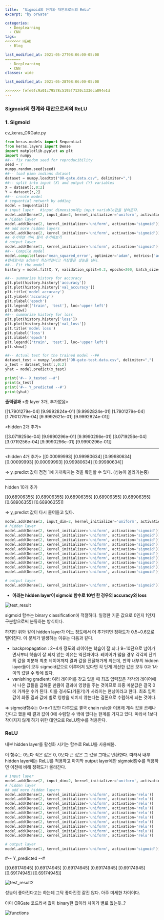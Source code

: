 ```yaml
---
title:  "Sigmoid의 한계와 대안으로써의 ReLu"
excerpt: "by orGate"

categories:
  - Deeplearning
  - CNN
tags:
<<<<<<< HEAD
  - Blog

last_modified_at: 2021-05-27T08:06:00-05:00
=======
  - Deeplearning
  - CNN
classes: wide

last_modified_at: 2021-05-28T08:06:00-05:00

>>>>>>> fefe6fc9a01c79578c5195f7120c1336ca094e1d
---
```


### Sigmoid의 한계와  대안으로써의 ReLU

### 1. Sigmoid

cv_keras_ORGate.py

```python
from keras.models import Sequential
from keras.layers import Dense
import matplotlib.pyplot as plt
import numpy
##-- fix random seed for reproducibility
seed = 7
numpy.random.seed(seed)
##-- load pima indians dataset
dataset = numpy.loadtxt("OR-gate.data.csv", delimiter=",")
##-- split into input (X) and output (Y) variables
X = dataset[:,0:2]
Y = dataset[:,2]
##-- create model
# sequential network by adding
model = Sequential()
# input layer   #input dimension에는 input variable값을 넣어준다. 
model.add(Dense(2, input_dim=2, kernel_initializer='uniform', activation='sigmoid'))
# hidden layer
model.add(Dense(2, kernel_initializer='uniform', activation='sigmoid'))
## add more hidden layers
model.add(Dense(2, kernel_initializer='uniform', activation='sigmoid'))
## 추가하면 어찌 될지 추가해보기 
# output layer
model.add(Dense(1, kernel_initializer='uniform', activation='sigmoid'))
##-- Compile model
model.compile(loss='mean_squared_error', optimizer='adam', metrics=['accuracy'])
#현재로서는 adam이 최신버전이고 가장좋은 성능을 낸다.
##-- Fit the model
history = model.fit(X, Y, validation_split=0.2, epochs=200, batch_size=1, verbose=0)

##-- summarize history for accuracy
plt.plot(history.history['accuracy'])
plt.plot(history.history['val_accuracy'])
plt.title('model accuracy')
plt.ylabel('accuracy')
plt.xlabel('epoch')
plt.legend(['train', 'test'], loc='upper left')
plt.show()
##-- summarize history for loss
plt.plot(history.history['loss'])
plt.plot(history.history['val_loss'])
plt.title('model loss')
plt.ylabel('loss')
plt.xlabel('epoch')
plt.legend(['train', 'test'], loc='upper left')
plt.show()

##-- Actual test for the trained model --##
dataset_test = numpy.loadtxt("OR-gate-test.data.csv", delimiter=",")
x_test = dataset_test[:,0:2]
yhat = model.predict(x_test)

print('#-- X_tested --#')
print(x_test)
print('#-- Y_predicted --#')
print(yhat)
```

**출력결과**
<총 layer 3개, 추가없음>

[[1.7901279e-04]
[9.9992824e-01]
[9.9992824e-01]
[1.7901279e-04]
[1.7901279e-04]
[9.9992621e-01]
[9.9992824e-01]]

<hidden 2개 추가>

[[3.0719256e-04]
[9.9990296e-01]
[9.9990296e-01]
[3.0719256e-04]
[3.0719256e-04]
[9.9990296e-01]
[9.9990296e-01]]

---

<hidden 4개 추가>
[[0.00099993]
[0.99980634]
[0.99980634]
[0.00099993]
[0.00099993]
[0.99980634]
[0.99980634]]

=>  y_predict   값이 점점 1에 가까워지는 것을 확인할 수 있다. (성능이 올라가는중)

---

hidden 10개 추가

[[0.68906355]
[0.68906355]
[0.68906355]
[0.68906355]
[0.68906355]
[0.68906355]
[0.68906355]]

=>  y_predict   값이 다시 줄어들고 있다.

```python
model.add(Dense(2, input_dim=2, kernel_initializer='uniform', activation='sigmoid'))
# hidden layer
model.add(Dense(2, kernel_initializer='uniform', activation='sigmoid'))
model.add(Dense(2, kernel_initializer='uniform', activation='sigmoid'))
model.add(Dense(2, kernel_initializer='uniform', activation='sigmoid'))
model.add(Dense(2, kernel_initializer='uniform', activation='sigmoid'))
model.add(Dense(2, kernel_initializer='uniform', activation='sigmoid'))
model.add(Dense(2, kernel_initializer='uniform', activation='sigmoid'))
model.add(Dense(2, kernel_initializer='uniform', activation='sigmoid'))
model.add(Dense(2, kernel_initializer='uniform', activation='sigmoid'))
model.add(Dense(2, kernel_initializer='uniform', activation='sigmoid'))
model.add(Dense(2, kernel_initializer='uniform', activation='sigmoid'))

# output layer
model.add(Dense(1, kernel_initializer='uniform', activation='sigmoid'))
```

- **아래는 hidden layer이 sigmoid 함수로 10번 한 경우의 accuracy와 loss**

![test_result](https://user-images.githubusercontent.com/53431568/119865541-bafa7180-bf56-11eb-85bd-91fbad4589a1.JPG)

sigmoid 함수는 binary classification에 적절하다. 일정한 기준 값으로 0인지 1인지 구분함으로써 분류하는 방식이다. 

하지만 위와 같이 hidden layer가 어느 정도에서 더 추가되면 정확도가 0.5~0.6으로 떨어진다. 이 문제가 발생하는 이유는 다음과 같다. 

- backpropagation : 2~4개 정도의 레이어는 학습이 잘 되나 9~10단으로 넘어가면서부터 학습이 잘 되지 않는 이유는 역전파이다. 레이어가 많을 경우 각각의 단계의 값을 미분해 최초 레이어까지 결과 값을 전달해가게 되는데, 만약 내부의 hidden layer들이 모두 sigmoid값으로 이루어져 있다면 각 단계 계산한 값은 모두 0과 1사이의 값일 수 밖에 없다.
- vanishing gradient: 여러 레이어를 갖고 있을  때 최초 입력값은 각각의 레이어에서 나온 값들을 곱해준 만큼이 결과에 영향을 주는 것이므로 최종 미분값은 결국 0에 가까운 수가 된다. 이를 경사도(기울기)가 사라지는 현상이라고 한다. 최초 입력값이 최종 결과 값에 별로 영향을 끼치지 않는다는 결론으로 수렴하게 되는 것이다.

⇒ sigmoid함수는 0<n<1 값만 다루므로 결국 chain rule을 이용해 계속 값을 곱해나간다고 했을 때 결과 값이 0에 수렴할 수 밖에 없다는 한계를 가지고 있다. 따라서 1보다 작아지지 않게 하기 위한 대안으로 ReLU함수를 적용한다. 

### ReLU

내부 hidden layer를 활성화 시키는 함수로 ReLU를 사용해봄. 

이 함수는 0보다 작은 값은 0, 0보다 큰 값은 그 값을 그대로 반환한다. 따라서 내부 hidden layer에는 ReLU를 적용하고 마지막 output layer에만 sigmoid함수를 적용하면 이전에 비해 정확도가 올라간다. 

```python
# input layer
model.add(Dense(2, input_dim=2, kernel_initializer='uniform', activation='sigmoid'))
# hidden layer
## add more hidden layers
model.add(Dense(2, kernel_initializer='uniform', activation='relu'))
model.add(Dense(2, kernel_initializer='uniform', activation='relu'))
model.add(Dense(2, kernel_initializer='uniform', activation='relu'))
model.add(Dense(2, kernel_initializer='uniform', activation='relu'))
model.add(Dense(2, kernel_initializer='uniform', activation='relu'))
model.add(Dense(2, kernel_initializer='uniform', activation='relu'))
model.add(Dense(2, kernel_initializer='uniform', activation='relu'))
model.add(Dense(2, kernel_initializer='uniform', activation='relu'))
model.add(Dense(2, kernel_initializer='uniform', activation='relu'))
model.add(Dense(2, kernel_initializer='uniform', activation='relu'))

# output layer
model.add(Dense(1, kernel_initializer='uniform', activation='sigmoid'))
```

#-- Y_predicted --#

[[0.69174945]
[0.69174945]
[0.69174945]
[0.69174945]
[0.69174945]
[0.69174945]
[0.69174945]]


![test_result2](https://user-images.githubusercontent.com/53431568/119865536-ba61db00-bf56-11eb-80e2-7638d6960631.JPG)

성능이 좋아진다고는 하는데 그닥 좋아진것 같진 않다. 아주 미세한 차이이다.

아마 ORGate 코드라서 값이 binary한 값이라 차이가 별로 없는듯..?

![functions](https://user-images.githubusercontent.com/53431568/119865525-b766ea80-bf56-11eb-8d54-a5051c5da036.JPG)
